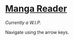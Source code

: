 # [Manga Reader](https://ricklancee.github.io/manga-reader)

*Currently a W.I.P.*

Navigate using the arrow keys.

